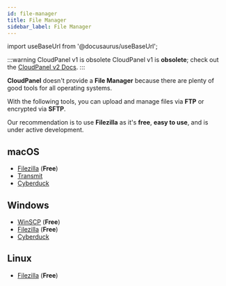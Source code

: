 ```yaml
---
id: file-manager
title: File Manager
sidebar_label: File Manager
---
```


import useBaseUrl from '@docusaurus/useBaseUrl';

:::warning CloudPanel v1 is obsolete
CloudPanel v1 is **obsolete**; check out the [CloudPanel v2 Docs](https://www.cloudpanel.io/docs/v2/introduction/).
:::

**CloudPanel** doesn't provide a **File Manager** because there are plenty of good tools for all operating systems.

With the following tools, you can upload and manage files via **FTP** or encrypted via **SFTP**.

Our recommendation is to use **Filezilla** as it's **free**, **easy to use**, and is under active development.

## macOS

- [Filezilla](https://filezilla-project.org/) (**Free**)
- [Transmit](https://panic.com/transmit/)
- [Cyberduck](https://cyberduck.io/)

## Windows

- [WinSCP](https://winscp.net/) (**Free**)
- [Filezilla](https://filezilla-project.org/download.php?platform=win64) (**Free**)
- [Cyberduck](https://cyberduck.io/)

## Linux

- [Filezilla](https://filezilla-project.org/download.php?platform=linux64) (**Free**)

